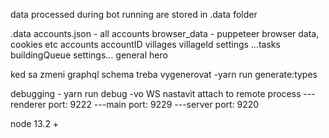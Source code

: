 data processed during bot running are stored in .data folder

.data
	accounts.json - all accounts
	browser_data - puppeteer browser data, cookies etc
	accounts
		accountID
			villages
				villageId
					settings
						...tasks
					buildingQueue
			settings...
				general
				hero
			
ked sa zmeni graphql schema treba vygenerovat
-yarn run generate:types
			
debugging - yarn run debug
-vo WS nastavit attach to remote process
---renderer port: 9222
---main port: 9229
---server port: 9220

node 13.2 +